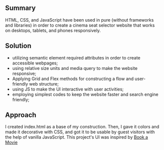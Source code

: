 <h2>Summary</h2>
HTML, CSS, and JavaScript have been used in pure (without frameworks and libraries) in order to create a cinema seat selector website that works on desktops, tablets, and phones responsively.


<h2>Solution</h2>
<ul>
<li>utilizing semantic element required attributes in order to create accessible webpages;</li>
<li>using relative size units and media query to make the website responsive;</li>
<li>Applying  Grid and Flex methods for constructing a flow and user-friendly web structure;</li>
<li>using JS to make the UI interactive with user activities;</li>
<li>employing simplest codes to keep the website faster and search engine friendly;</li>
</ul>

<h2>Approach</h2>
I created index.html as a base of my construction. Then, I gave it colors and made it decorative with CSS, and got it to be usable by guest visitors with the help of vanilla JavaScript.
This project's UI was inspired by <a href="https://dribbble.com/shots/2367699-Book-a-Movie" target="_blank">Book a Movie</a>
